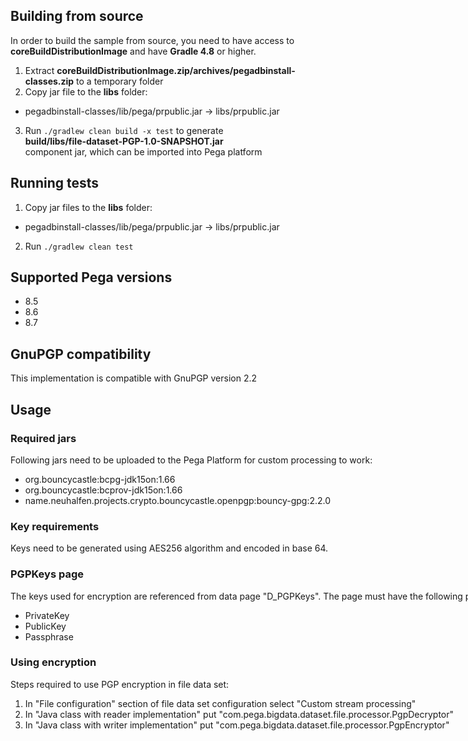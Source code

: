 ## Building from source
In order to build the sample from source, you need to have access to **coreBuildDistributionImage** and have **Gradle 4.8** or higher.
1. Extract **coreBuildDistributionImage.zip/archives/pegadbinstall-classes.zip** to a temporary folder
2. Copy jar file to the **libs** folder:
 - pegadbinstall-classes/lib/pega/prpublic.jar → libs/prpublic.jar
3. Run `./gradlew clean build -x test` to generate **<nobr>build/libs/file-dataset-PGP-1.0-SNAPSHOT.jar<nobr>** component jar, 
   which can be imported into Pega platform

## Running tests
1. Copy jar files to the **libs** folder:
 - pegadbinstall-classes/lib/pega/prpublic.jar → libs/prpublic.jar
2. Run `./gradlew clean test`

## Supported Pega versions
- 8.5
- 8.6
- 8.7

## GnuPGP compatibility
This implementation is compatible with GnuPGP version 2.2 

## Usage

### Required jars

Following jars need to be uploaded to the Pega Platform for custom processing to work:
 - org.bouncycastle:bcpg-jdk15on:1.66 
 - org.bouncycastle:bcprov-jdk15on:1.66
 - name.neuhalfen.projects.crypto.bouncycastle.openpgp:bouncy-gpg:2.2.0
 
### Key requirements

Keys need to be generated using AES256 algorithm and encoded in base 64.

### PGPKeys page

The keys used for encryption are referenced from data page "D_PGPKeys". The page must have the following properties:
- PrivateKey
- PublicKey
- Passphrase

### Using encryption

Steps required to use PGP encryption in file data set:

1. In "File configuration" section of file data set configuration select "Custom stream processing"
2. In "Java class with reader implementation" put "com.pega.bigdata.dataset.file.processor.PgpDecryptor"
3. In "Java class with writer implementation" put "com.pega.bigdata.dataset.file.processor.PgpEncryptor"
